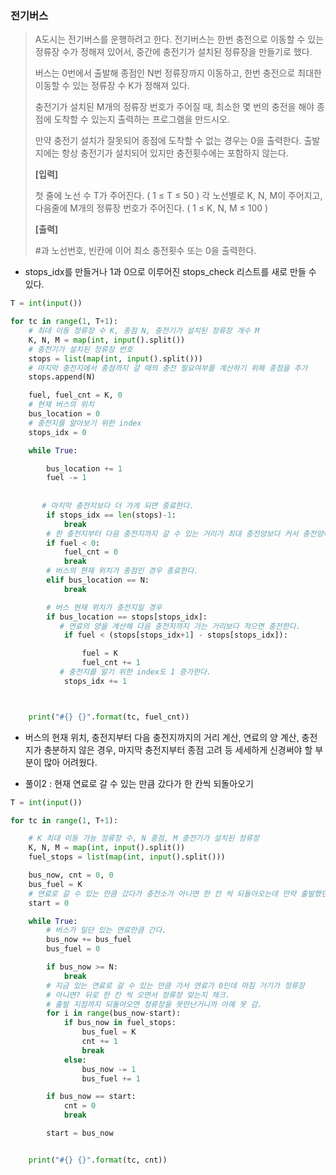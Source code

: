 ### 전기버스

> A도시는 전기버스를 운행하려고 한다. 전기버스는 한번 충전으로 이동할 수 있는 정류장 수가 정해져 있어서, 중간에 충전기가 설치된 정류장을 만들기로 했다.
>
> 버스는 0번에서 출발해 종점인 N번 정류장까지 이동하고, 한번 충전으로 최대한 이동할 수 있는 정류장 수 K가 정해져 있다.
>
> 충전기가 설치된 M개의 정류장 번호가 주어질 때, 최소한 몇 번의 충전을 해야 종점에 도착할 수 있는지 출력하는 프로그램을 만드시오.
>
> 만약 충전기 설치가 잘못되어 종점에 도착할 수 없는 경우는 0을 출력한다. 출발지에는 항상 충전기가 설치되어 있지만 충전횟수에는 포함하지 않는다.
>
> **[입력]**
>
> 첫 줄에 노선 수 T가 주어진다. ( 1 ≤ T ≤ 50 )
> 각 노선별로 K, N, M이 주어지고, 다음줄에 M개의 정류장 번호가 주어진다. ( 1 ≤ K, N, M ≤ 100 )
>
> **[출력]**
>
> \#과 노선번호, 빈칸에 이어 최소 충전횟수 또는 0을 출력한다.



- stops_idx를 만들거나 1과 0으로 이루어진 stops_check 리스트를 새로 만들 수 있다.

```python
T = int(input())

for tc in range(1, T+1):
    # 최대 이동 정류장 수 K, 종점 N, 충전기가 설치된 정류장 개수 M
    K, N, M = map(int, input().split())
    # 충전기가 설치된 정류장 번호
    stops = list(map(int, input().split()))
    # 마지막 충전지에서 종점까지 갈 때의 충전 필요여부를 계산하기 위해 종점을 추가
    stops.append(N)

    fuel, fuel_cnt = K, 0
    # 현재 버스의 위치
    bus_location = 0
    # 충전지를 알아보기 위한 index
    stops_idx = 0

    while True:

        bus_location += 1
        fuel -= 1
        
        
	   # 마지막 충전지보다 더 가게 되면 종료한다.
        if stops_idx == len(stops)-1:
            break
	    # 한 충전지부터 다음 충전지까지 갈 수 있는 거리가 최대 충전양보다 커서 충전양이 마이너스가 되면 실패한다.
        if fuel < 0:
            fuel_cnt = 0
            break
	    # 버스의 현재 위치가 종점인 경우 종료한다.
        elif bus_location == N:
            break

        # 버스 현재 위치가 충전지일 경우
        if bus_location == stops[stops_idx]:
		   # 연료의 양을 계산해 다음 충전지까지 가는 거리보다 적으면 충전한다.
            if fuel < (stops[stops_idx+1] - stops[stops_idx]):

                fuel = K
                fuel_cnt += 1
		   # 충전지를 알기 위한 index도 1 증가한다.
            stops_idx += 1



    print("#{} {}".format(tc, fuel_cnt))


```

- 버스의 현재 위치, 충전지부터 다음 충전지까지의 거리 계산, 연료의 양 계산, 충전지가 충분하지 않은 경우, 마지막 충전지부터 종점 고려 등 세세하게 신경써야 할 부분이 많아 어려웠다.



- 풀이2 : 현재 연료로 갈 수 있는 만큼 갔다가 한 칸씩 되돌아오기

```python
T = int(input())

for tc in range(1, T+1):

    # K 최대 이동 가능 정류장 수, N 종점, M 충전기가 설치된 정류장
    K, N, M = map(int, input().split())
    fuel_stops = list(map(int, input().split()))

    bus_now, cnt = 0, 0
    bus_fuel = K
    # 연료로 갈 수 있는 만큼 갔다가 충전소가 아니면 한 칸 씩 되돌아오는데 만약 출발했던 지점까지 되돌아오면 가능한 범위 내에 충전소가 없다는 뜻으로 실패. 
    start = 0

    while True:
        # 버스가 일단 있는 연료만큼 간다.
        bus_now += bus_fuel
        bus_fuel = 0

        if bus_now >= N:
            break
        # 지금 있는 연료로 갈 수 있는 만큼 가서 연료가 0인데 마침 거기가 정류장
        # 아니면? 뒤로 한 칸 씩 오면서 정류장 맞는지 체크.
        # 출발 지점까지 되돌아오면 정류장을 못만난거니까 아예 못 감.
        for i in range(bus_now-start):
            if bus_now in fuel_stops:
                bus_fuel = K
                cnt += 1
                break
            else:
                bus_now -= 1
                bus_fuel += 1

        if bus_now == start:
            cnt = 0
            break

        start = bus_now


    print("#{} {}".format(tc, cnt))


```

